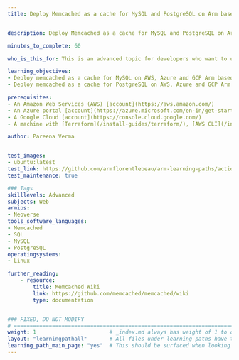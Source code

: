 ```yaml
---
title: Deploy Memcached as a cache for MySQL and PostgreSQL on Arm based servers


description: Deploy Memcached as a cache for MySQL and PostgreSQL on Arm servers

minutes_to_complete: 60

who_is_this_for: This is an advanced topic for developers who want to use memcached as their in-memory key-value store.

learning_objectives:
- Deploy memcached as a cache for MySQL on AWS, Azure and GCP Arm based Instance
- Deploy memcached as a cache for PostgreSQL on AWS, Azure and GCP Arm based Instance

prerequisites:
- An Amazon Web Services (AWS) [account](https://aws.amazon.com/)
- An Azure portal [account](https://azure.microsoft.com/en-in/get-started/azure-portal)
- A Google Cloud [account](https://console.cloud.google.com/)
- A machine with [Terraform](/install-guides/terraform/), [AWS CLI](/install-guides/aws-cli), [Google Cloud CLI](/install-guides/gcloud), [Azure CLI](/install-guides/azure-cli), [AWS IAM authenticator](https://docs.aws.amazon.com/eks/latest/userguide/install-aws-iam-authenticator.html), and [Ansible](/install-guides/ansible/) installed

author: Pareena Verma


test_images:
- ubuntu:latest
test_link: https://github.com/armflorentlebeau/arm-learning-paths/actions/runs/4312122327
test_maintenance: true

### Tags
skilllevels: Advanced
subjects: Web
armips:
- Neoverse
tools_software_languages:
- Memcached
- SQL
- MySQL
- PostgreSQL
operatingsystems:
- Linux

further_reading:
    - resource:
        title: Memcached Wiki
        link: https://github.com/memcached/memcached/wiki
        type: documentation


### FIXED, DO NOT MODIFY
# ================================================================================
weight: 1                       # _index.md always has weight of 1 to order correctly
layout: "learningpathall"       # All files under learning paths have this same wrapper
learning_path_main_page: "yes"  # This should be surfaced when looking for related content. Only set for _index.md of learning path content.
---
```

